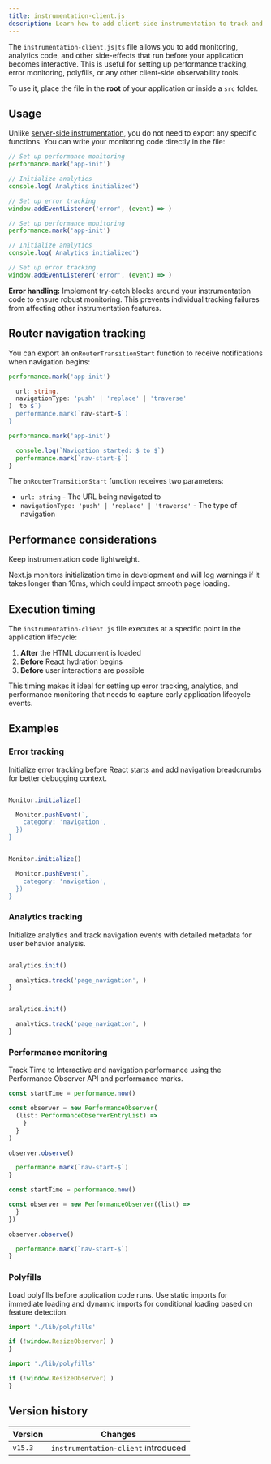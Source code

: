 ```yaml
---
title: instrumentation-client.js
description: Learn how to add client-side instrumentation to track and monitor your Next.js application's frontend performance.
---
```


The `instrumentation-client.js|ts` file allows you to add monitoring, analytics code, and other side-effects that run before your application becomes interactive. This is useful for setting up performance tracking, error monitoring, polyfills, or any other client-side observability tools.

To use it, place the file in the **root** of your application or inside a `src` folder.

## Usage

Unlike [server-side instrumentation](/docs/app/guides/instrumentation), you do not need to export any specific functions. You can write your monitoring code directly in the file:

```ts filename="instrumentation-client.ts" switcher
// Set up performance monitoring
performance.mark('app-init')

// Initialize analytics
console.log('Analytics initialized')

// Set up error tracking
window.addEventListener('error', (event) => )
```

```js filename="instrumentation-client.js" switcher
// Set up performance monitoring
performance.mark('app-init')

// Initialize analytics
console.log('Analytics initialized')

// Set up error tracking
window.addEventListener('error', (event) => )
```

**Error handling:** Implement try-catch blocks around your instrumentation code to ensure robust monitoring. This prevents individual tracking failures from affecting other instrumentation features.

## Router navigation tracking

You can export an `onRouterTransitionStart` function to receive notifications when navigation begins:

```ts filename="instrumentation-client.ts" switcher
performance.mark('app-init')

  url: string,
  navigationType: 'push' | 'replace' | 'traverse'
)  to $`)
  performance.mark(`nav-start-$`)
}
```

```js filename="instrumentation-client.js" switcher
performance.mark('app-init')

  console.log(`Navigation started: $ to $`)
  performance.mark(`nav-start-$`)
}
```

The `onRouterTransitionStart` function receives two parameters:

- `url: string` - The URL being navigated to
- `navigationType: 'push' | 'replace' | 'traverse'` - The type of navigation

## Performance considerations

Keep instrumentation code lightweight.

Next.js monitors initialization time in development and will log warnings if it takes longer than 16ms, which could impact smooth page loading.

## Execution timing

The `instrumentation-client.js` file executes at a specific point in the application lifecycle:

1. **After** the HTML document is loaded
2. **Before** React hydration begins
3. **Before** user interactions are possible

This timing makes it ideal for setting up error tracking, analytics, and performance monitoring that needs to capture early application lifecycle events.

## Examples

### Error tracking

Initialize error tracking before React starts and add navigation breadcrumbs for better debugging context.

```ts filename="instrumentation-client.ts" switcher

Monitor.initialize()

  Monitor.pushEvent(`,
    category: 'navigation',
  })
}
```

```js filename="instrumentation-client.js" switcher

Monitor.initialize()

  Monitor.pushEvent(`,
    category: 'navigation',
  })
}
```

### Analytics tracking

Initialize analytics and track navigation events with detailed metadata for user behavior analysis.

```ts filename="instrumentation-client.ts" switcher

analytics.init()

  analytics.track('page_navigation', )
}
```

```js filename="instrumentation-client.js" switcher

analytics.init()

  analytics.track('page_navigation', )
}
```

### Performance monitoring

Track Time to Interactive and navigation performance using the Performance Observer API and performance marks.

```ts filename="instrumentation-client.ts" switcher
const startTime = performance.now()

const observer = new PerformanceObserver(
  (list: PerformanceObserverEntryList) =>
    }
  }
)

observer.observe()

  performance.mark(`nav-start-$`)
}
```

```js filename="instrumentation-client.js" switcher
const startTime = performance.now()

const observer = new PerformanceObserver((list) =>
  }
})

observer.observe()

  performance.mark(`nav-start-$`)
}
```

### Polyfills

Load polyfills before application code runs. Use static imports for immediate loading and dynamic imports for conditional loading based on feature detection.

```ts filename="instrumentation-client.ts" switcher
import './lib/polyfills'

if (!window.ResizeObserver) )
}
```

```js filename="instrumentation-client.js" switcher
import './lib/polyfills'

if (!window.ResizeObserver) )
}
```

## Version history

| Version | Changes                             |
| ------- | ----------------------------------- |
| `v15.3` | `instrumentation-client` introduced |
